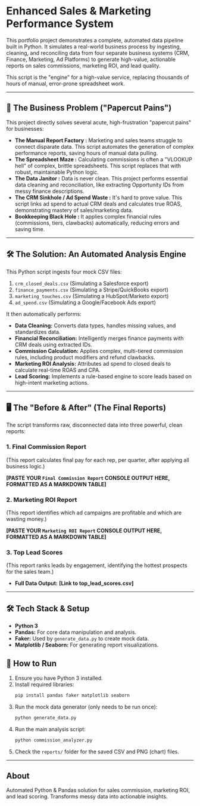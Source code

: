 # Enhanced Sales & Marketing Performance System

This portfolio project demonstrates a complete, automated data pipeline built in Python. It simulates a real-world business process by ingesting, cleaning, and reconciling data from four separate business systems (CRM, Finance, Marketing, Ad Platforms) to generate high-value, actionable reports on sales commissions, marketing ROI, and lead quality.

This script is the "engine" for a high-value service, replacing thousands of hours of manual, error-prone spreadsheet work.

---

## 🚀 The Business Problem ("Papercut Pains")

This project directly solves several acute, high-frustration "papercut pains" for businesses:

* **The Manual Report Factory :** Marketing and sales teams struggle to connect disparate data. This script automates the generation of complex performance reports, saving hours of manual data pulling.
* **The Spreadsheet Maze :** Calculating commissions is often a "VLOOKUP hell" of complex, brittle spreadsheets. This script replaces that with robust, maintainable Python logic.
* **The Data Janitor :** Data is never clean. This project performs essential data cleaning and reconciliation, like extracting Opportunity IDs from messy finance descriptions.
* **The CRM Sinkhole / Ad Spend Waste :** It's hard to prove value. This script links ad spend to actual CRM deals and calculates true ROAS, demonstrating mastery of sales/marketing data.
* **Bookkeeping Black Hole :** It applies complex financial rules (commissions, tiers, clawbacks) automatically, reducing errors and saving time.

---

## 🛠️ The Solution: An Automated Analysis Engine

This Python script ingests four mock CSV files:
1.  `crm_closed_deals.csv` (Simulating a Salesforce export)
2.  `finance_payments.csv` (Simulating a Stripe/QuickBooks export)
3.  `marketing_touches.csv` (Simulating a HubSpot/Marketo export)
4.  `ad_spend.csv` (Simulating a Google/Facebook Ads export)

It then automatically performs:
* **Data Cleaning:** Converts data types, handles missing values, and standardizes data.
* **Financial Reconciliation:** Intelligently merges finance payments with CRM deals using extracted IDs.
* **Commission Calculation:** Applies complex, multi-tiered commission rules, including product modifiers and refund clawbacks.
* **Marketing ROI Analysis:** Attributes ad spend to closed deals to calculate real-time ROAS and CPA.
* **Lead Scoring:** Implements a rule-based engine to score leads based on high-intent marketing actions.

---

## 🖥️ The "Before & After" (The Final Reports)

The script transforms raw, disconnected data into three powerful, clean reports:

### 1. Final Commission Report

(This report calculates final pay for each rep, per quarter, after applying all business logic.)

**[PASTE YOUR `Final Commission Report` CONSOLE OUTPUT HERE, FORMATTED AS A MARKDOWN TABLE]**

### 2. Marketing ROI Report

(This report identifies which ad campaigns are profitable and which are wasting money.)

**[PASTE YOUR `Marketing ROI Report` CONSOLE OUTPUT HERE, FORMATTED AS A MARKDOWN TABLE]**

### 3. Top Lead Scores

(This report ranks leads by engagement, identifying the hottest prospects for the sales team.)

* **Full Data Output:** **[Link to top_lead_scores.csv]**

---

## 🛠️ Tech Stack & Setup

* **Python 3**
* **Pandas:** For core data manipulation and analysis.
* **Faker:** Used by `generate_data.py` to create mock data.
* **Matplotlib / Seaborn:** For generating report visualizations.

## 🚀 How to Run

1.  Ensure you have Python 3 installed.
2.  Install required libraries:
    ```sh
    pip install pandas faker matplotlib seaborn
    ```
3.  Run the mock data generator (only needs to be run once):
    ```sh
    python generate_data.py
    ```
4.  Run the main analysis script:
    ```sh
    python commission_analyzer.py
    ```
5.  Check the `reports/` folder for the saved CSV and PNG (chart) files.

---

## About
Automated Python & Pandas solution for sales commission, marketing ROI, and lead scoring. Transforms messy data into actionable insights.